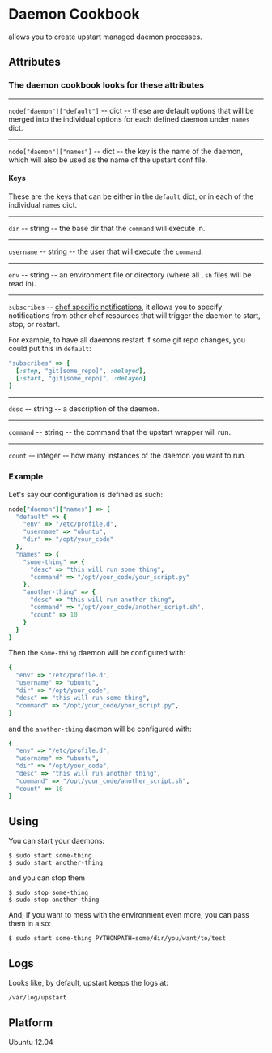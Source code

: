 # Daemon Cookbook

allows you to create upstart managed daemon processes.

## Attributes

### The daemon cookbook looks for these attributes

---------

`node["daemon"]["default"]` -- dict -- these are default options that will be merged into the individual options for each defined daemon under `names` dict.

---------

`node["daemon"]["names"]` -- dict -- the key is the name of the daemon, which will also be used as the name of the upstart conf file.

#### Keys

These are the keys that can be either in the `default` dict, or in each of the individual `names` dict.

---------

`dir` -- string -- the base dir that the `command` will execute in.

---------

`username` -- string -- the user that will execute the `command`.

---------

`env` -- string -- an environment file or directory (where all `.sh` files will be read in).

---------

`subscribes` -- [chef specific notifications](http://docs.getchef.com/resource_common.html#subscribes-syntax), it allows you to specify notifications from other chef resources that will trigger the daemon to start, stop, or restart.

For example, to have all daemons restart if some git repo changes, you could put this in `default`:

```ruby
"subscribes" => [
  [:stop, "git[some_repo]", :delayed],
  [:start, "git[some_repo]", :delayed]
]
```

---------

`desc` -- string -- a description of the daemon.

---------

`command` -- string -- the command that the upstart wrapper will run.

---------

`count` -- integer -- how many instances of the daemon you want to run.

### Example

Let's say our configuration is defined as such:

```ruby
node["daemon"]["names"] => {
  "default" => {
    "env" => "/etc/profile.d",
    "username" => "ubuntu",
    "dir" => "/opt/your_code"
  },
  "names" => {
    "some-thing" => {
      "desc" => "this will run some thing",
      "command" => "/opt/your_code/your_script.py"
    },
    "another-thing" => {
      "desc" => "this will run another thing",
      "command" => "/opt/your_code/another_script.sh",
      "count" => 10
    }
  }
}
```

Then the `some-thing` daemon will be configured with:

```ruby
{
  "env" => "/etc/profile.d",
  "username" => "ubuntu",
  "dir" => "/opt/your_code",
  "desc" => "this will run some thing",
  "command" => "/opt/your_code/your_script.py",
}
```

and the `another-thing` daemon will be configured with:

```ruby
{
  "env" => "/etc/profile.d",
  "username" => "ubuntu",
  "dir" => "/opt/your_code",
  "desc" => "this will run another thing",
  "command" => "/opt/your_code/another_script.sh",
  "count" => 10
}
```

## Using

You can start your daemons:

    $ sudo start some-thing
    $ sudo start another-thing

and you can stop them

    $ sudo stop some-thing
    $ sudo stop another-thing

And, if you want to mess with the environment even more, you can pass them in also:

    $ sudo start some-thing PYTHONPATH=some/dir/you/want/to/test

## Logs

Looks like, by default, upstart keeps the logs at:

    /var/log/upstart

## Platform

Ubuntu 12.04


